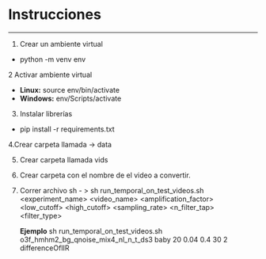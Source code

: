 # Instrucciones
----
1. Crear un ambiente virtual
- python -m venv env

2 Activar ambiente virtual

 - **Linux:** source env/bin/activate
 - **Windows:** env/Scripts/activate

3. Instalar librerías

 - pip install -r requirements.txt

4.Crear carpeta llamada -> data

5. Crear carpeta llamada vids
   
6. Crear carpeta con el nombre de el video a convertir. 

8.  Correr archivo sh - >
  sh run_temporal_on_test_videos.sh <experiment_name> <video_name> <amplification_factor> <low_cutoff> <high_cutoff> <sampling_rate> <n_filter_tap> <filter_type>

    **Ejemplo** sh run_temporal_on_test_videos.sh o3f_hmhm2_bg_qnoise_mix4_nl_n_t_ds3 baby 20 0.04 0.4 30 2 differenceOfIIR


